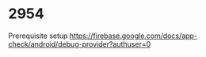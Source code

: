 # 2954

Prerequisite setup
https://firebase.google.com/docs/app-check/android/debug-provider?authuser=0
